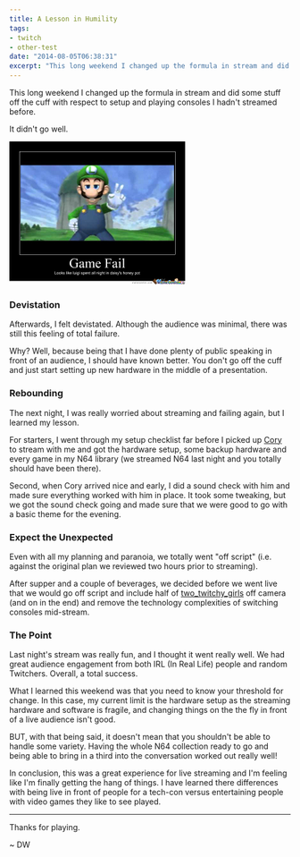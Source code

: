 ```yaml
---
title: A Lesson in Humility
tags:
- twitch
- other-test
date: "2014-08-05T06:38:31"
excerpt: "This long weekend I changed up the formula in stream and did some stuff off the cuff with respect to setup and playing consoles I hadn't streamed before."
---
```


[1]: game-fail_315x256.jpg

<!-- more -->

This long weekend I changed up the formula in stream and did some stuff off the cuff with respect to setup and playing consoles I hadn't streamed before.

It didn't go well.

![1]

### Devistation

Afterwards, I felt devistated. Although the audience was minimal, there was still this feeling of total failure.

Why? Well, because being that I have done plenty of public speaking in front of an audience, I should have known better. You don't go off the cuff and just start setting up new hardware in the middle of a presentation.

### Rebounding

The next night, I was really worried about streaming and failing again, but I learned my lesson.

For starters, I went through my setup checklist far before I picked up [Cory](http://twitter.com/corybantiasm) to stream with me and got the hardware setup, some backup hardware and every game in my N64 library (we streamed N64 last night and you totally should have been there).

Second, when Cory arrived nice and early, I did a sound check with him and made sure everything worked with him in place. It took some tweaking, but we got the sound check going and made sure that we were good to go with a basic theme for the evening.

### Expect the Unexpected

Even with all my planning and paranoia, we totally went "off script" (i.e. against the original plan we reviewed two hours prior to streaming).

After supper and a couple of beverages, we decided before we went live that we would go off script and include half of [two_twitchy_girls](http://twitch.tv/two_twitchy_girls) off camera (and on in the end) and remove the technology complexities of switching consoles mid-stream.

### The Point

Last night's stream was really fun, and I thought it went really well. We had great audience engagement from both IRL (In Real Life) people and random Twitchers. Overall, a total success.

What I learned this weekend was that you need to know your threshold for change. In this case, my current limit is the hardware setup as the streaming hardware and software is fragile, and changing things on the the fly in front of a live audience isn't good.

BUT, with that being said, it doesn't mean that you shouldn't be able to handle some variety. Having the whole N64 collection ready to go and being able to bring in a third into the conversation worked out really well!

In conclusion, this was a great experience for live streaming and I'm feeling like I'm finally getting the hang of things. I have learned there differences with being live in front of people for a tech-con versus entertaining people with video games they like to see played.

* * *

Thanks for playing.

~ DW